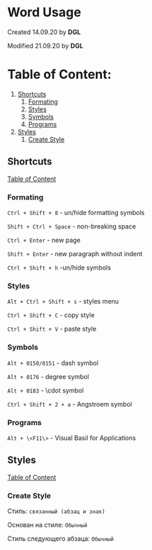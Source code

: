 # Word Usage #

Created 14.09.20 by **DGL**

Modified 21.09.20 by **DGL**

# Table of Content:

<!-- vim-markdown-toc GFM -->

1. [Shortcuts](#shortcuts)
	1. [Formating](#formating)
	1. [Styles](#styles)
	1. [Symbols](#symbols)
	1. [Programs](#programs)
1. [Styles](#styles-1)
	1. [Create Style](#create-style)

<!-- vim-markdown-toc -->

## Shortcuts ##
[Table of Content](#table-of-content)

	
### Formating ###

`Ctrl + Shift + 8` - un/hide formatting symbols

`Shift + Ctrl + Space` - non-breaking space

`Ctrl + Enter` - new page

`Shift + Enter` - new paragraph without indent

`Ctrl + Shift + h` -un/hide symbols


### Styles ###

`Alt + Ctrl + Shift + s` - styles menu

`Ctrl + Shift + C` - copy style

`Ctrl + Shift + V` - paste style


### Symbols ###

`Alt + 0150/0151` - dash symbol

`Alt + 0176` - degree symbol

`Alt + 0183` - \cdot symbol

`Ctrl + Shift + 2 + a` - Angstroem symbol


### Programs ###

`Alt + \<F11\>` - Visual Basil for Applications


## Styles ##
[Table of Content](#table-of-content)

### Create Style ###
Стиль: `связанный (абзац и знак)`

Основан на стиле: `Обычный`

Стиль следующего абзаца: `Обычный`
